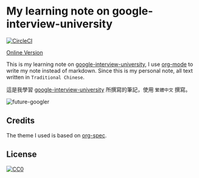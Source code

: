 # My learning note on google-interview-university

[![CircleCI](https://circleci.com/gh/coldnew/google-interview-university.svg?style=svg)](https://circleci.com/gh/coldnew/google-interview-university)

[Online Version](https://coldnew.github.io/google-interview-university)

This is my learning note on [google-interview-university](https://github.com/jwasham/google-interview-university), I use [org-mode](http://orgmode.org) to write my note instead of markdown.
Since this is my personal note, all text written in `Traditional Chinese`.

這是我學習 [google-interview-university](https://github.com/jwasham/google-interview-university) 所撰寫的筆記，使用 `繁體中文` 撰寫。

![future-googler](https://github.com/coldnew/google-interview-university/blob/master/images/future-googler.png)

## Credits

The theme I used is based on [org-spec](https://github.com/thi-ng/org-spec).

## License

[![CC0](http://i.creativecommons.org/p/zero/1.0/88x31.png)](http://creativecommons.org/publicdomain/zero/1.0/)
